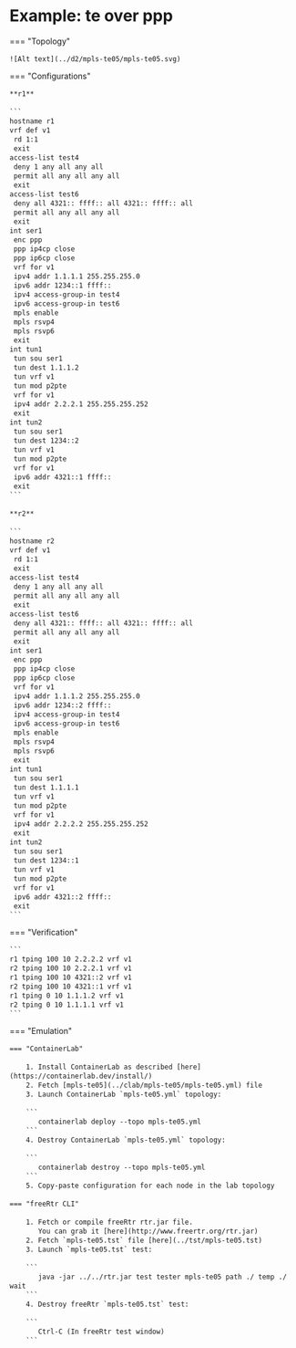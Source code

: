 # Example: te over ppp

=== "Topology"

    ![Alt text](../d2/mpls-te05/mpls-te05.svg)

=== "Configurations"

    **r1**

    ```
    hostname r1
    vrf def v1
     rd 1:1
     exit
    access-list test4
     deny 1 any all any all
     permit all any all any all
     exit
    access-list test6
     deny all 4321:: ffff:: all 4321:: ffff:: all
     permit all any all any all
     exit
    int ser1
     enc ppp
     ppp ip4cp close
     ppp ip6cp close
     vrf for v1
     ipv4 addr 1.1.1.1 255.255.255.0
     ipv6 addr 1234::1 ffff::
     ipv4 access-group-in test4
     ipv6 access-group-in test6
     mpls enable
     mpls rsvp4
     mpls rsvp6
     exit
    int tun1
     tun sou ser1
     tun dest 1.1.1.2
     tun vrf v1
     tun mod p2pte
     vrf for v1
     ipv4 addr 2.2.2.1 255.255.255.252
     exit
    int tun2
     tun sou ser1
     tun dest 1234::2
     tun vrf v1
     tun mod p2pte
     vrf for v1
     ipv6 addr 4321::1 ffff::
     exit
    ```

    **r2**

    ```
    hostname r2
    vrf def v1
     rd 1:1
     exit
    access-list test4
     deny 1 any all any all
     permit all any all any all
     exit
    access-list test6
     deny all 4321:: ffff:: all 4321:: ffff:: all
     permit all any all any all
     exit
    int ser1
     enc ppp
     ppp ip4cp close
     ppp ip6cp close
     vrf for v1
     ipv4 addr 1.1.1.2 255.255.255.0
     ipv6 addr 1234::2 ffff::
     ipv4 access-group-in test4
     ipv6 access-group-in test6
     mpls enable
     mpls rsvp4
     mpls rsvp6
     exit
    int tun1
     tun sou ser1
     tun dest 1.1.1.1
     tun vrf v1
     tun mod p2pte
     vrf for v1
     ipv4 addr 2.2.2.2 255.255.255.252
     exit
    int tun2
     tun sou ser1
     tun dest 1234::1
     tun vrf v1
     tun mod p2pte
     vrf for v1
     ipv6 addr 4321::2 ffff::
     exit
    ```

=== "Verification"

    ```
    r1 tping 100 10 2.2.2.2 vrf v1
    r2 tping 100 10 2.2.2.1 vrf v1
    r1 tping 100 10 4321::2 vrf v1
    r2 tping 100 10 4321::1 vrf v1
    r1 tping 0 10 1.1.1.2 vrf v1
    r2 tping 0 10 1.1.1.1 vrf v1
    ```

=== "Emulation"

    === "ContainerLab"

        1. Install ContainerLab as described [here](https://containerlab.dev/install/)  
        2. Fetch [mpls-te05](../clab/mpls-te05/mpls-te05.yml) file  
        3. Launch ContainerLab `mpls-te05.yml` topology:  

        ```
           containerlab deploy --topo mpls-te05.yml  
        ```
        4. Destroy ContainerLab `mpls-te05.yml` topology:  

        ```
           containerlab destroy --topo mpls-te05.yml  
        ```
        5. Copy-paste configuration for each node in the lab topology

    === "freeRtr CLI"

        1. Fetch or compile freeRtr rtr.jar file.  
           You can grab it [here](http://www.freertr.org/rtr.jar)  
        2. Fetch `mpls-te05.tst` file [here](../tst/mpls-te05.tst)  
        3. Launch `mpls-te05.tst` test:  

        ```
           java -jar ../../rtr.jar test tester mpls-te05 path ./ temp ./ wait
        ```
        4. Destroy freeRtr `mpls-te05.tst` test:  

        ```
           Ctrl-C (In freeRtr test window)
        ```

